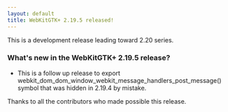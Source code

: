 ```yaml
---
layout: default
title: WebKitGTK+ 2.19.5 released!
---
```


This is a development release leading toward 2.20 series.

### What's new in the WebKitGTK+ 2.19.5 release?

 - This is a follow up release to export webkit_dom_dom_window_webkit_message_handlers_post_message() symbol that
   was hidden in 2.19.4 by mistake.

Thanks to all the contributors who made possible this release.
